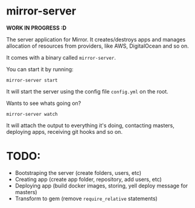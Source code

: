 # mirror-server

**WORK IN PROGRESS :D**

The server application for Mirror.
It creates/destroys apps and manages allocation of resources
from providers, like AWS, DigitalOcean and so on.

It comes with a binary called `mirror-server`.

You can start it by running:

    mirror-server start

It will start the server using the config file `config.yml` on the root.

Wants to see whats going on?

    mirror-server watch

It will attach the output to everything it's doing, contacting masters,
deploying apps, receiving git hooks and so on.

TODO:
=====

* Bootstraping the server (create folders, users, etc)
* Creating app (create app folder, repository, add users, etc)
* Deploying app (build docker images, storing, yell deploy message for masters)
* Transform to gem (remove `require_relative` statements)
